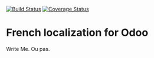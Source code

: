 [![Build Status](https://travis-ci.org/OCA/l10n-france.svg?branch=12.0)](https://travis-ci.org/OCA/l10n-france)
[![Coverage Status](https://coveralls.io/repos/OCA/l10n-france/badge.png?branch=12.0)](https://coveralls.io/r/OCA/l10n-france?branch=12.0)


French localization for Odoo
============================

Write Me. 
Ou pas. 



